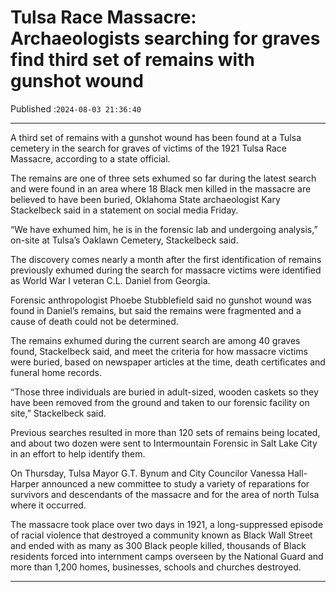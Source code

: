 # Tulsa Race Massacre: Archaeologists searching for graves find third set of remains with gunshot wound

Published :`2024-08-03 21:36:40`

---

A third set of remains with a gunshot wound has been found at a Tulsa cemetery in the search for graves of victims of the 1921 Tulsa Race Massacre, according to a state official.

The remains are one of three sets exhumed so far during the latest search and were found in an area where 18 Black men killed in the massacre are believed to have been buried, Oklahoma State archaeologist Kary Stackelbeck said in a statement on social media Friday.

“We have exhumed him, he is in the forensic lab and undergoing analysis,” on-site at Tulsa’s Oaklawn Cemetery, Stackelbeck said.

The discovery comes nearly a month after the first identification of remains previously exhumed during the search for massacre victims were identified as World War I veteran C.L. Daniel from Georgia.

Forensic anthropologist Phoebe Stubblefield said no gunshot wound was found in Daniel’s remains, but said the remains were fragmented and a cause of death could not be determined.

The remains exhumed during the current search are among 40 graves found, Stackelbeck said, and meet the criteria for how massacre victims were buried, based on newspaper articles at the time, death certificates and funeral home records.

“Those three individuals are buried in adult-sized, wooden caskets so they have been removed from the ground and taken to our forensic facility on site,” Stackelbeck said.

Previous searches resulted in more than 120 sets of remains being located, and about two dozen were sent to Intermountain Forensic in Salt Lake City in an effort to help identify them.

On Thursday, Tulsa Mayor G.T. Bynum and City Councilor Vanessa Hall-Harper announced a new committee to study a variety of reparations for survivors and descendants of the massacre and for the area of north Tulsa where it occurred.

The massacre took place over two days in 1921, a long-suppressed episode of racial violence that destroyed a community known as Black Wall Street and ended with as many as 300 Black people killed, thousands of Black residents forced into internment camps overseen by the National Guard and more than 1,200 homes, businesses, schools and churches destroyed.

---

